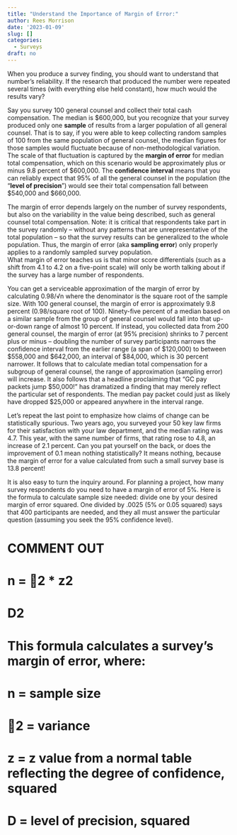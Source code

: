 ```yaml
---
title: "Understand the Importance of Margin of Error:"
author: Rees Morrison
date: '2023-01-09'
slug: []
categories:
  - Surveys
draft: no
---
```


When you produce a survey finding, you should want to understand that number’s reliability. If the research that produced the number were repeated several times (with everything else held constant), how much would the results vary?  

Say you survey 100 general counsel and collect their total cash compensation.  The median is $600,000, but you recognize that your survey produced only one **sample** of results from a larger population of all general counsel.  That is to say, if you were able to keep collecting random samples of 100 from the same population of general counsel, the median figures for those samples would fluctuate because of non-methodological variation.   The scale of that fluctuation is captured by the **margin of error** for median total compensation, which on this scenario would be approximately plus or minus 9.8 percent of $600,000.  The **confidence interval** means that you can reliably expect that 95% of all the general counsel in the population (the “**level of precision**”) would see their total compensation fall between $540,000 and $660,000. 

The margin of error depends largely on the number of survey respondents, but also on the variability in the value being described, such as general counsel total compensation.  Note: it is critical that respondents take part in the survey randomly – without any patterns that are unrepresentative of the total population – so that the survey results can be generalized to the whole population.  Thus, the margin of error (aka **sampling error**) only properly applies to a randomly sampled survey population.  
What margin of error teaches us is that minor score differentials (such as a shift from 4.1 to 4.2 on a five-point scale) will only be worth talking about if the survey has a large number of respondents.  

You can get a serviceable approximation of the margin of error by calculating 0.98/√n where the denominator is the square root of the sample size. With 100 general counsel, the margin of error is approximately 9.8 percent (0.98/square root of 100).  Ninety-five percent of a median based on a similar sample from the group of general counsel would fall into that up-or-down range of almost 10 percent.  If instead, you collected data from 200 general counsel, the margin of error (at 95% precision) shrinks to 7 percent plus or minus – doubling the number of survey participants narrows the confidence interval from the earlier range (a span of $120,000) to between $558,000 and $642,000, an interval of $84,000, which is 30 percent narrower. It follows that to calculate median total compensation for a subgroup of general counsel, the range of approximation (sampling error) will increase.  It also follows that a headline proclaiming that “GC pay packets jump $50,000!” has dramatized a finding that may merely reflect the particular set of respondents.  The median pay packet could just as likely have dropped $25,000 or appeared anywhere in the interval range.

Let’s repeat the last point to emphasize how claims of change can be statistically spurious.  Two years ago, you surveyed your 50 key law firms for their satisfaction with your law department, and the median rating was 4.7. This year, with the same number of firms, that rating rose to 4.8, an increase of 2.1 percent.  Can you pat yourself on the back, or does the improvement of 0.1 mean nothing statistically?  It means nothing, because the margin of error for a value calculated from such a small survey base is 13.8 percent!

It is also easy to turn the inquiry around.  For planning a project, how many survey respondents do you need to have a margin of error of 5%.  Here is the formula to calculate sample size needed:  divide one by your desired margin of error squared.   One divided by .0025 (5% or 0.05 squared) says that 400 participants are needed, and they all must answer the particular question (assuming you seek the 95% confidence level).

# COMMENT OUT
# n = 2 * z2
#      D2
# This formula calculates a survey’s margin of error, where:
# 
# n = sample size
# 2 = variance
# z = z value from a normal table reflecting the degree of confidence, squared
# D = level of precision, squared

<!-- End of post -->

